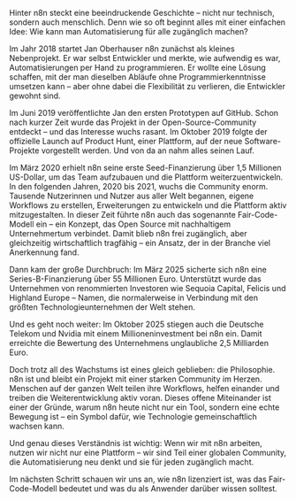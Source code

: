 Hinter n8n steckt eine beeindruckende Geschichte – nicht nur technisch, sondern auch menschlich.
Denn wie so oft beginnt alles mit einer einfachen Idee: Wie kann man Automatisierung für alle zugänglich machen?

Im Jahr 2018 startet Jan Oberhauser n8n zunächst als kleines Nebenprojekt.
Er war selbst Entwickler und merkte, wie aufwendig es war, Automatisierungen per Hand zu programmieren.
Er wollte eine Lösung schaffen, mit der man dieselben Abläufe ohne Programmierkenntnisse umsetzen kann – aber ohne dabei die Flexibilität zu verlieren, die Entwickler gewohnt sind.

Im Juni 2019 veröffentlichte Jan den ersten Prototypen auf GitHub.
Schon nach kurzer Zeit wurde das Projekt in der Open-Source-Community entdeckt – und das Interesse wuchs rasant.
Im Oktober 2019 folgte der offizielle Launch auf Product Hunt, einer Plattform, auf der neue Software-Projekte vorgestellt werden.
Und von da an nahm alles seinen Lauf.

Im März 2020 erhielt n8n seine erste Seed-Finanzierung über 1,5 Millionen US-Dollar, um das Team aufzubauen und die Plattform weiterzuentwickeln.
In den folgenden Jahren, 2020 bis 2021, wuchs die Community enorm.
Tausende Nutzerinnen und Nutzer aus aller Welt begannen, eigene Workflows zu erstellen, Erweiterungen zu entwickeln und die Plattform aktiv mitzugestalten.
In dieser Zeit führte n8n auch das sogenannte Fair-Code-Modell ein – ein Konzept, das Open Source mit nachhaltigem Unternehmertum verbindet.
Damit blieb n8n frei zugänglich, aber gleichzeitig wirtschaftlich tragfähig – ein Ansatz, der in der Branche viel Anerkennung fand.

Dann kam der große Durchbruch:
Im März 2025 sicherte sich n8n eine Series-B-Finanzierung über 55 Millionen Euro.
Unterstützt wurde das Unternehmen von renommierten Investoren wie Sequoia Capital, Felicis und Highland Europe – Namen, die normalerweise in Verbindung mit den größten Technologieunternehmen der Welt stehen.

Und es geht noch weiter:
Im Oktober 2025 stiegen auch die Deutsche Telekom und Nvidia mit einem Millioneninvestment bei n8n ein.
Damit erreichte die Bewertung des Unternehmens unglaubliche 2,5 Milliarden Euro.

Doch trotz all des Wachstums ist eines gleich geblieben: die Philosophie.
n8n ist und bleibt ein Projekt mit einer starken Community im Herzen.
Menschen auf der ganzen Welt teilen ihre Workflows, helfen einander und treiben die Weiterentwicklung aktiv voran.
Dieses offene Miteinander ist einer der Gründe, warum n8n heute nicht nur ein Tool, sondern eine echte Bewegung ist – ein Symbol dafür, wie Technologie gemeinschaftlich wachsen kann.

Und genau dieses Verständnis ist wichtig:
Wenn wir mit n8n arbeiten, nutzen wir nicht nur eine Plattform –
wir sind Teil einer globalen Community, die Automatisierung neu denkt und sie für jeden zugänglich macht.

Im nächsten Schritt schauen wir uns an, wie n8n lizenziert ist, was das Fair-Code-Modell bedeutet und was du als Anwender darüber wissen solltest.

